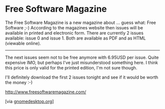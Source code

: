 # Free Software Magazine

The Free Software Magazine is a new magazine about ... guess what: Free Software ;-) According to the magazines website then issues will be available in printed and electronic form. There are currently 2 issues available: issue 0 and issue 1. Both are available as PDF and as HTML (viewable online).

-------------------------------



The next issues seem not to be free anymore with 6.95USD per issue. Quite expensive IMO, but perhaps I've just misunderstood something here. I think this price is only valid for the printed edition, I'm not sure though.



I'll definitely download the first 2 issues tonight and see if it would be worth the money :-)



<http://www.freesoftwaremagazine.com/>



[via <a href="http://gnomedesktop.org/node/2113">gnomedesktop.org</a>]